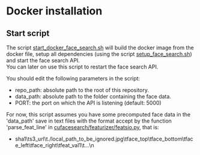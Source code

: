 # Docker installation

## Start script

The script [start_docker_face_search.sh](start_docker_face_search.sh) will build the docker image from the docker file, 
setup all dependencies (using the script [setup_face_search.sh](setup_face_search.sh)) and start the face search API.  
You can later on use this script to restart the face search API.

You should edit the following parameters in the script:
- repo_path: absolute path to the root of this repository. 
- data_path: absolute path to the folder containing the face data.
- PORT: the port on which the API is listening (default: 5000)

For now, this script assumes you have some precomputed face data in the 'data_path' save in text files with the format
accept by the function 'parse_feat_line' in [cufacesearch/featurizer/featsio.py](../cufacesearch/cufacesearch/featurizer/featsio.py), that is:
- sha1\ts3_url\t./local_path_to_be_ignored.jpg\tface_top\tface_bottom\tface_left\tface_right\tfeat_val1\t...\n